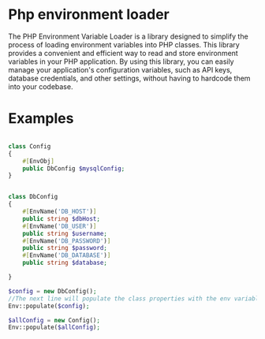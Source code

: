 # Php environment loader

The PHP Environment Variable Loader is a library designed to simplify the process of loading environment variables into PHP classes. This library provides a convenient and efficient way to read and store environment variables in your PHP application. By using this library, you can easily manage your application's configuration variables, such as API keys, database credentials, and other settings, without having to hardcode them into your codebase.

# Examples

```php

class Config 
{
    #[EnvObj]
    public DbConfig $mysqlConfig;
}


class DbConfig
{
    #[EnvName('DB_HOST')]
    public string $dbHost;
    #[EnvName('DB_USER')]
    public string $username;
    #[EnvName('DB_PASSWORD')]
    public string $password;
    #[EnvName('DB_DATABASE')]
    public string $database;

}

$config = new DbConfig();
//The next line will populate the class properties with the env variables if they exist.
Env::populate($config);

$allConfig = new Config();
Env::populate($allConfig);


```
